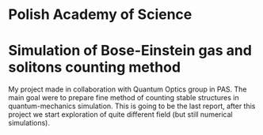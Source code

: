 # Polish Academy of Science
# Simulation of Bose-Einstein gas and solitons counting method

My project made in collaboration with Quantum Optics group in PAS. The main goal were to prepare fine method of counting stable structures in quantum-mechanics simulation. This is going to be the last report, after this project we start exploration of quite different field (but still numerical simulations).